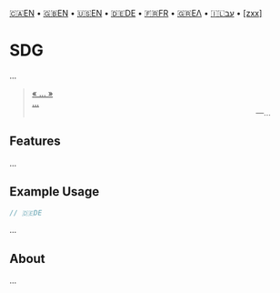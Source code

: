 

[🇨🇦EN](🇨🇦EN%20Read%20Me.md) • [🇬🇧EN](🇬🇧EN%20Read%20Me.md) • [🇺🇸EN](🇺🇸EN%20Read%20Me.md) • [🇩🇪DE](🇩🇪DE%20Read%20Me.md) • [🇫🇷FR](🇫🇷FR%20Read%20Me.md) • [🇬🇷ΕΛ](🇬🇷ΕΛ%20Read%20Me.md) • [🇮🇱עב](🇮🇱עב%20Read%20Me.md) • [[zxx]]([zxx]%20Read%20Me.md) <!--Skip in Jazzy-->

# SDG

...

> [« ... »<br>...](https://www.biblegateway.com/passage/?search=Chapter+1&version=WLC;NIV)<br>&nbsp;&nbsp;&nbsp;&nbsp;&nbsp;&nbsp;&nbsp;&nbsp;&nbsp;&nbsp;&nbsp;&nbsp;&nbsp;&nbsp;&nbsp;&nbsp;&nbsp;&nbsp;&nbsp;&nbsp;&nbsp;&nbsp;&nbsp;&nbsp;&nbsp;&nbsp;&nbsp;&nbsp;&nbsp;&nbsp;&nbsp;&nbsp;&nbsp;&nbsp;&nbsp;&nbsp;&nbsp;&nbsp;&nbsp;&nbsp;&nbsp;&nbsp;&nbsp;&nbsp;&nbsp;&nbsp;&nbsp;&nbsp;&nbsp;&nbsp;&nbsp;&nbsp;&nbsp;&nbsp;&nbsp;&nbsp;&nbsp;&nbsp;&nbsp;&nbsp;&nbsp;&nbsp;&nbsp;&nbsp;&nbsp;&nbsp;&nbsp;&nbsp;&nbsp;&nbsp;&nbsp;&nbsp;&nbsp;&nbsp;&nbsp;&nbsp;&nbsp;&nbsp;&nbsp;&nbsp;&nbsp;&nbsp;&nbsp;&nbsp;&nbsp;&nbsp;&nbsp;&nbsp;&nbsp;&nbsp;&nbsp;&nbsp;&nbsp;&nbsp;&nbsp;&nbsp;&nbsp;&nbsp;&nbsp;&nbsp;―...

## Features

...

## Example Usage

```swift
// 🇩🇪DE
```

...

## About

...
